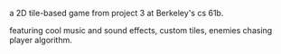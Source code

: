 a 2D tile-based game from project 3 at Berkeley's cs 61b.

featuring cool music and sound effects, custom tiles, enemies chasing player algorithm.
